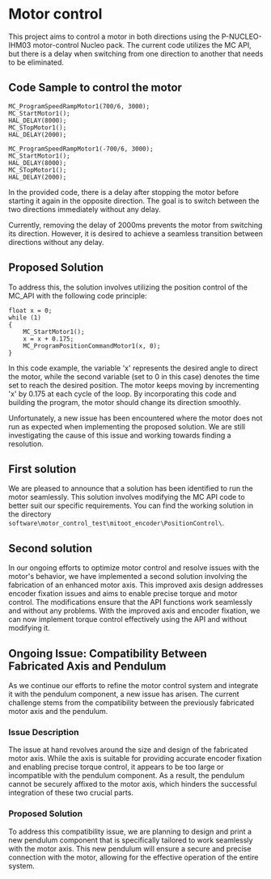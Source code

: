 # Motor control

This project aims to control a motor in both directions using the P-NUCLEO-IHM03 motor-control Nucleo pack. The current code utilizes the MC API, but there is a delay when switching from one direction to another that needs to be eliminated.

## Code Sample to control the motor 
    MC_ProgramSpeedRampMotor1(700/6, 3000);
    MC_StartMotor1();
    HAL_DELAY(8000);
    MC_STopMotor1();
    HAL_DELAY(2000);

    MC_ProgramSpeedRampMotor1(-700/6, 3000);
    MC_StartMotor1();
    HAL_DELAY(8000);
    MC_STopMotor1();
    HAL_DELAY(2000);

In the provided code, there is a delay after stopping the motor before starting it again in the opposite direction. The goal is to switch between the two directions immediately without any delay.

Currently, removing the delay of 2000ms prevents the motor from switching its direction. However, it is desired to achieve a seamless transition between directions without any delay.

## Proposed Solution
To address this, the solution involves utilizing the position control of the MC_API with the following code principle:

    float x = 0;
    while (1)
    {
        MC_StartMotor1();
        x = x + 0.175;
        MC_ProgramPositionCommandMotor1(x, 0);
    }

In this code example, the variable 'x' represents the desired angle to direct the motor, while the second variable (set to 0 in this case) denotes the time set to reach the desired position. The motor keeps moving by incrementing 'x' by 0.175 at each cycle of the loop. By incorporating this code and building the program, the motor should change its direction smoothly.

Unfortunately, a new issue has been encountered where the motor does not run as expected when implementing the proposed solution. We are still investigating the cause of this issue and working towards finding a resolution.

## First solution
We are pleased to announce that a solution has been identified to run the motor seamlessly. This solution involves modifying the MC API code to better suit our specific requirements. You can find the working solution in the directory `software\motor_control_test\mitoot_encoder\PositionControl\`.

## Second solution
In our ongoing efforts to optimize motor control and resolve issues with the motor's behavior, we have implemented a second solution involving the fabrication of an enhanced motor axis. This improved axis design addresses encoder fixation issues and aims to enable precise torque and motor control. The modifications ensure that the API functions work seamlessly and without any problems. With the improved axis and encoder fixation, we can now implement torque control effectively using the API and without modifying it.


## Ongoing Issue: Compatibility Between Fabricated Axis and Pendulum

As we continue our efforts to refine the motor control system and integrate it with the pendulum component, a new issue has arisen. The current challenge stems from the compatibility between the previously fabricated motor axis and the pendulum.

### Issue Description

The issue at hand revolves around the size and design of the fabricated motor axis. While the axis is suitable for providing accurate encoder fixation and enabling precise torque control, it appears to be too large or incompatible with the pendulum component. As a result, the pendulum cannot be securely affixed to the motor axis, which hinders the successful integration of these two crucial parts.

### Proposed Solution

To address this compatibility issue, we are planning to design and print a new pendulum component that is specifically tailored to work seamlessly with the motor axis. This new pendulum will ensure a secure and precise connection with the motor, allowing for the effective operation of the entire system.
